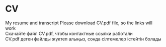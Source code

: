 # CV
My resume and transcript
Please download CV.pdf file, so the links will work <br/>
Скачайте файл CV.pdf, чтобы контактные ссылки работали <br/>
CV.pdf деген файлды жүктеп алыңыз, сонда сілтемелер істейтін болады
